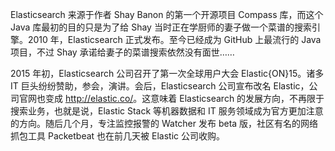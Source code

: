 Elasticsearch 来源于作者 Shay Banon 的第一个开源项目 Compass 库，而这个 Java 库最初的目的只是为了给 Shay 当时正在学厨师的妻子做一个菜谱的搜索引擎。2010 年，Elasticsearch 正式发布。至今已经成为 GitHub 上最流行的 Java 项目，不过 Shay 承诺给妻子的菜谱搜索依然没有面世……

2015 年初，Elasticsearch 公司召开了第一次全球用户大会 Elastic{ON}15。诸多 IT 巨头纷纷赞助，参会，演讲。会后，Elasticsearch 公司宣布改名 Elastic，公司官网也变成 <http://elastic.co/>。这意味着 Elasticsearch 的发展方向，不再限于搜索业务，也就是说，Elastic Stack 等机器数据和 IT 服务领域成为官方更加注意的方向。随后几个月，专注监控报警的 Watcher 发布 beta 版，社区有名的网络抓包工具 Packetbeat 也在前几天被 Elastic 公司收购。
